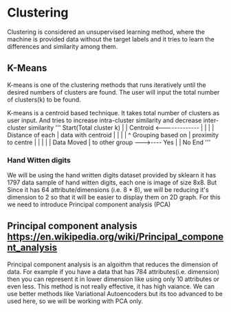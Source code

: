 # Clustering
Clustering is considered an unsupervised learning method, where the machine is provided data without the target labels and it 
tries to learn the differences and similarity among them.

## K-Means

K-means is one of the clustering methods that runs iteratively until the desired numbers of clusters are found.
The user will input the total number of clusters(k) to be found.


K-means is a centroid based technique. It takes total number of clusters as user input.
And tries to increase intra-cluster similarity and decrease inter-cluster similarity 
'''
  Start(Total cluster k)
          |
          |
       Centroid <-------------
          |                   |
          |                   |
   Distance of each           |
   data with centroid         |
          |                   |
          |                   ^
    Grouping based on         |
    proximity to centre       |
          |                   |
          |                   |
      Data Moved              |
    to other group  --->---- Yes 
          |
          | No
         End
'''

### Hand Witten digits
We will be using the hand written digits dataset provided by sklearn it has 1797 data sample of hand witten digits,
each one is image of size 8x8. But Since it has 64 attribute/dimensions (i.e. 8 * 8), we will be reducing it's dimension to 2 so that
it will be easier to display them on 2D graph. For this we need to introduce Principal component analysis (PCA)

## Principal component analysis https://en.wikipedia.org/wiki/Principal_component_analysis

Principal component analysis is an algoithm that reduces the dimension of data. For example if you have a data that has 784
attributes(i.e. dimension) then you can represent it in lower dimension like using only 10 attributes or even less. This method is not
really effective, it has high vaiance. We can use better methods like Variational Autoencoders but its too advanced to be used here, so
we will be working with PCA only.

